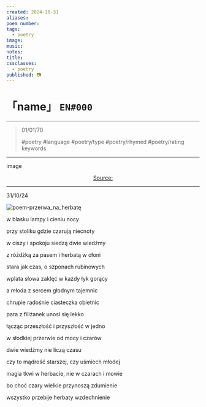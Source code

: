 ```yaml
---
created: 2024-10-31
aliases:
poem number:
tags:
  - poetry
image:
music:
notes:
title:
cssclasses:
  - poetry
published: 📷
---
```

# 「name」 `EN#000`

---

> 01/01/70
>  
> #poetry
> #language
> #poetry/type
> #poetry/rhymed
> #poetry/rating
> keywords

---

image

<center class="img_caption"><a href="https://" class="source-link">Source: </a></center>

---

31/10/24

![poem-przerwa_na_herbatę](../!art/poem-przerwa_na_herbatę.jpg)


w blasku lampy i cieniu nocy

przy stoliku gdzie czarują niecnoty

w ciszy i spokoju siedzą dwie wiedźmy

z różdżką za pasem i herbatą w dłoni

  

stara jak czas, o szponach rubinowych

wplata słowa zaklęć w każdy łyk gorący

a młoda z sercem głodnym tajemnic

chrupie radośnie ciasteczka obietnic

  

para z filiżanek unosi się lekko

łącząc przeszłość i przyszłość w jedno

w słodkiej przerwie od mocy i czarów

dwie wiedźmy nie liczą czasu

  

czy to mądrość starszej, czy uśmiech młodej

magia tkwi w herbacie, nie w czarach i mowie

bo choć czary wielkie przynoszą zdumienie

wszystko przebije herbaty wzdechnienie